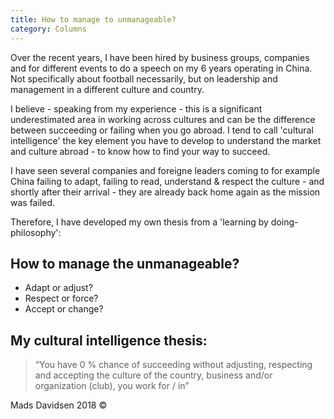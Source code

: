 ```yaml
---
title: How to manage to unmanageable?
category: Columns
---
```

Over the recent years, I have been hired by business groups, companies and for different events to do a speech on my 6 years operating in China. Not specifically about football necessarily, but on leadership and management in a different culture and country.

I believe - speaking from my experience - this is a significant underestimated area in working across cultures and can be the difference between succeeding or failing when you go abroad. I tend to call 'cultural intelligence' the key element you have to develop to understand the market and culture abroad - to know how to find your way to succeed.

I have seen several companies and foreigne leaders coming to for example China failing to adapt, failing to read, understand & respect the culture - and shortly after their arrival - they are already back home again as the mission was failed.

Therefore, I have developed my own thesis from a 'learning by doing-philosophy':

## How to manage the unmanageable? 

- Adapt or adjust?
- Respect or force?
- Accept or change?

## My cultural intelligence thesis:

> “You have 0 % chance of succeeding without adjusting, respecting and accepting the culture of the country, business and/or organization (club), you work for / in”

Mads Davidsen 2018 ©
